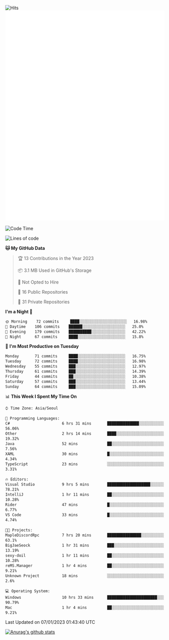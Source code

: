 ![Hits](https://hits.seeyoufarm.com/api/count/incr/badge.svg?url=https%3A%2F%2Fgithub.com%2Fkokose1234&count_bg=%2379C83D&title_bg=%23555555&icon=apple.svg&icon_color=%23E7E7E7&title=hits&edge_flat=false)
<br/>
![Metrics](https://github.com/kokose1234/kokose1234/blob/main/github-metrics.svg)

<!--START_SECTION:waka-->
![Code Time](http://img.shields.io/badge/Code%20Time-739%20hrs%2016%20mins-blue)

![Lines of code](https://img.shields.io/badge/From%20Hello%20World%20I%27ve%20Written-937%20Thousand%20lines%20of%20code-blue)

**🐱 My GitHub Data** 

> 🏆 13 Contributions in the Year 2023
 > 
> 📦 3.1 MB Used in GitHub's Storage 
 > 
> 🚫 Not Opted to Hire
 > 
> 📜 16 Public Repositories 
 > 
> 🔑 31 Private Repositories  
 > 
**I'm a Night 🦉** 

```text
🌞 Morning    72 commits     ████░░░░░░░░░░░░░░░░░░░░░   16.98% 
🌆 Daytime    106 commits    ██████░░░░░░░░░░░░░░░░░░░   25.0% 
🌃 Evening    179 commits    ██████████░░░░░░░░░░░░░░░   42.22% 
🌙 Night      67 commits     ████░░░░░░░░░░░░░░░░░░░░░   15.8%

```
📅 **I'm Most Productive on Tuesday** 

```text
Monday       71 commits     ████░░░░░░░░░░░░░░░░░░░░░   16.75% 
Tuesday      72 commits     ████░░░░░░░░░░░░░░░░░░░░░   16.98% 
Wednesday    55 commits     ███░░░░░░░░░░░░░░░░░░░░░░   12.97% 
Thursday     61 commits     ███░░░░░░░░░░░░░░░░░░░░░░   14.39% 
Friday       44 commits     ██░░░░░░░░░░░░░░░░░░░░░░░   10.38% 
Saturday     57 commits     ███░░░░░░░░░░░░░░░░░░░░░░   13.44% 
Sunday       64 commits     ███░░░░░░░░░░░░░░░░░░░░░░   15.09%

```


📊 **This Week I Spent My Time On** 

```text
⌚︎ Time Zone: Asia/Seoul

💬 Programming Languages: 
C#                       6 hrs 31 mins       ██████████████░░░░░░░░░░░   56.06% 
Other                    2 hrs 14 mins       ████░░░░░░░░░░░░░░░░░░░░░   19.32% 
Java                     52 mins             ██░░░░░░░░░░░░░░░░░░░░░░░   7.56% 
XAML                     30 mins             █░░░░░░░░░░░░░░░░░░░░░░░░   4.34% 
TypeScript               23 mins             ░░░░░░░░░░░░░░░░░░░░░░░░░   3.31%

🔥 Editors: 
Visual Studio            9 hrs 5 mins        ███████████████████░░░░░░   78.21% 
IntelliJ                 1 hr 11 mins        ██░░░░░░░░░░░░░░░░░░░░░░░   10.28% 
Rider                    47 mins             █░░░░░░░░░░░░░░░░░░░░░░░░   6.77% 
VS Code                  33 mins             █░░░░░░░░░░░░░░░░░░░░░░░░   4.74%

🐱‍💻 Projects: 
MapleDiscordRpc          7 hrs 20 mins       ███████████████░░░░░░░░░░   63.1% 
BigJaeSeock              1 hr 31 mins        ███░░░░░░░░░░░░░░░░░░░░░░   13.19% 
sexy-doil                1 hr 11 mins        ██░░░░░░░░░░░░░░░░░░░░░░░   10.28% 
reMS.Manager             1 hr 4 mins         ██░░░░░░░░░░░░░░░░░░░░░░░   9.21% 
Unknown Project          18 mins             ░░░░░░░░░░░░░░░░░░░░░░░░░   2.6%

💻 Operating System: 
Windows                  10 hrs 33 mins      ██████████████████████░░░   90.79% 
Mac                      1 hr 4 mins         ██░░░░░░░░░░░░░░░░░░░░░░░   9.21%

```


 Last Updated on 07/01/2023 01:43:40 UTC
<!--END_SECTION:waka-->

[![Anurag's github stats](https://github-readme-stats.vercel.app/api?username=kokose1234&theme=dracula)](https://github.com/anuraghazra/github-readme-stats)



	

